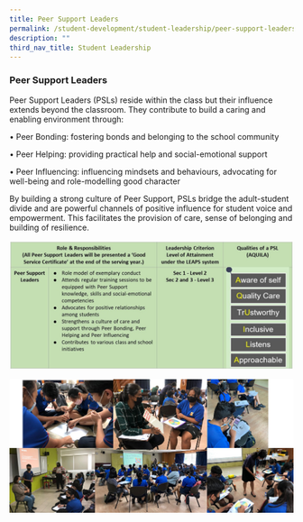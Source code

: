 ```yaml
---
title: Peer Support Leaders
permalink: /student-development/student-leadership/peer-support-leaders/
description: ""
third_nav_title: Student Leadership
---
```


### Peer Support Leaders

Peer Support Leaders (PSLs) reside within the class but their influence extends beyond the classroom. They contribute to build a caring and enabling environment through:

• Peer Bonding: fostering bonds and belonging to the school community

• Peer Helping: providing practical help and social-emotional support

• Peer Influencing: influencing mindsets and behaviours, advocating for well-being and role-modelling good character

By building a strong culture of Peer Support, PSLs bridge the adult-student divide and are powerful channels of positive influence for student voice and empowerment. This facilitates the provision of care, sense of belonging and building of resilience.

![](/images/peer%20support%20leaders.jpg)

![](/images/peer%20support.jpg)
